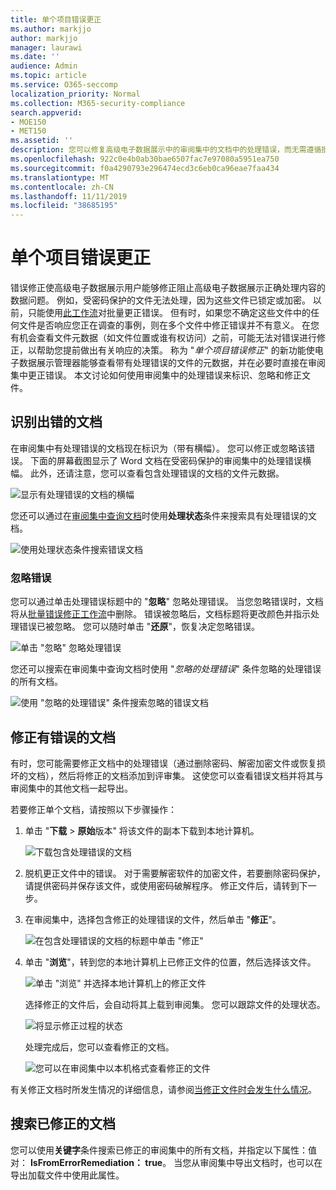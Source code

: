 ```yaml
---
title: 单个项目错误更正
ms.author: markjjo
author: markjjo
manager: laurawi
ms.date: ''
audience: Admin
ms.topic: article
ms.service: O365-seccomp
localization_priority: Normal
ms.collection: M365-security-compliance
search.appverid:
- MOE150
- MET150
ms.assetid: ''
description: 您可以修复高级电子数据展示中的审阅集中的文档中的处理错误，而无需遵循批量错误修正过程。
ms.openlocfilehash: 922c0e4b0ab30bae6507fac7e97080a5951ea750
ms.sourcegitcommit: f0a4290793e296474ecd3c6eb0ca96eae7faa434
ms.translationtype: MT
ms.contentlocale: zh-CN
ms.lasthandoff: 11/11/2019
ms.locfileid: "38685195"
---
```

# <a name="single-item-error-remediation"></a>单个项目错误更正

错误修正使高级电子数据展示用户能够修正阻止高级电子数据展示正确处理内容的数据问题。 例如，受密码保护的文件无法处理，因为这些文件已锁定或加密。 以前，只能使用[此工作流](error-remediation-when-processing-data-in-advanced-ediscovery.md)对批量更正错误。 但有时，如果您不确定这些文件中的任何文件是否响应您正在调查的事例，则在多个文件中修正错误并不有意义。 在您有机会查看文件元数据（如文件位置或谁有权访问）之前，可能无法对错误进行修正，以帮助您提前做出有关响应的决策。 称为 "*单个项目错误修正*" 的新功能使电子数据展示管理器能够查看带有处理错误的文件的元数据，并在必要时直接在审阅集中更正错误。 本文讨论如何使用审阅集中的处理错误来标识、忽略和修正文件。

## <a name="identify-documents-with-errors"></a>识别出错的文档

在审阅集中有处理错误的文档现在标识为（带有横幅）。 您可以修正或忽略该错误。 下面的屏幕截图显示了 Word 文档在受密码保护的审阅集中的处理错误横幅。 此外，还请注意，您可以查看包含处理错误的文档的文件元数据。

![显示有处理错误的文档的横幅](media/SIERimage1.png)

您还可以通过在[审阅集中查询文档](review-set-search.md)时使用**处理状态**条件来搜索具有处理错误的文档。

![使用处理状态条件搜索错误文档](media/SIERimage2.png)

### <a name="ignore-errors"></a>忽略错误

您可以通过单击处理错误标题中的 "**忽略**" 忽略处理错误。 当您忽略错误时，文档将从[批量错误修正工作流](error-remediation-when-processing-data-in-advanced-ediscovery.md)中删除。 错误被忽略后，文档标题将更改颜色并指示处理错误已被忽略。 您可以随时单击 "**还原**"，恢复决定忽略错误。

![单击 "忽略" 忽略处理错误](media/SIERimage3.png)

您还可以搜索在审阅集中查询文档时使用 "*忽略的处理错误*" 条件忽略的处理错误的所有文档。

![使用 "忽略的处理错误" 条件搜索忽略的错误文档](media/SIERimage4.png)

## <a name="remediate-a-document-with-errors"></a>修正有错误的文档

有时，您可能需要修正文档中的处理错误（通过删除密码、解密加密文件或恢复损坏的文档），然后将修正的文档添加到评审集。 这使您可以查看错误文档并将其与审阅集中的其他文档一起导出。 

若要修正单个文档，请按照以下步骤操作：

1. 单击 "**下载** > **原始**版本" 将该文件的副本下载到本地计算机。

   ![下载包含处理错误的文档](media/SIERimage5.png)

2. 脱机更正文件中的错误。 对于需要解密软件的加密文件，若要删除密码保护，请提供密码并保存该文件，或使用密码破解程序。 修正文件后，请转到下一步。

3. 在审阅集中，选择包含修正的处理错误的文件，然后单击 "**修正**"。

   ![在包含处理错误的文档的标题中单击 "修正"](media/SIERimage6.png)


4. 单击 "**浏览**"，转到您的本地计算机上已修正文件的位置，然后选择该文件。

   ![单击 "浏览" 并选择本地计算机上的修正文件](media/SIERimage7.png)

    选择修正的文件后，会自动将其上载到审阅集。 您可以跟踪文件的处理状态。

    ![将显示修正过程的状态](media/SIERimage8.png)

   处理完成后，您可以查看修正的文档。

    ![您可以在审阅集中以本机格式查看修正的文件](media/SIERimage9.png)

有关修正文档时所发生情况的详细信息，请参阅[当修正文件时会发生什么情况](error-remediation.md#what-happens-when-files-are-remediated)。

## <a name="search-for-remediated-documents"></a>搜索已修正的文档

您可以使用**关键字**条件搜索已修正的审阅集中的所有文档，并指定以下属性：值对： **IsFromErrorRemediation： true**。 当您从审阅集中导出文档时，也可以在导出加载文件中使用此属性。
